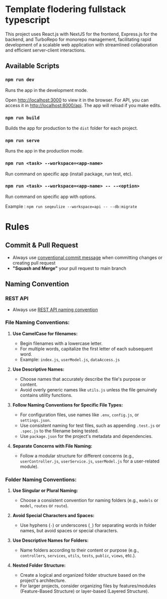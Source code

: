 # Template flodering fullstack typescript

This project uses React.js with NextJS for the frontend, Express.js for the backend, and TurboRepo for monorepo management, facilitating rapid development of a scalable web application with streamlined collaboration and efficient server-client interactions.

## Available Scripts

### `npm run dev`

Runs the app in the development mode.

Open [http://localhost:3000](http://localhost:3000) to view it in the browser. For API, you can access it in [http://localhost:8000/api](http://localhost:8000/api). The app will reload if you make edits.

### `npm run build`

Builds the app for production to the `dist` folder for each project.

### `npm run serve`

Runs the app in the production mode.

### `npm run <task> --workspace=<app-name>`

Run command on specific app (install package, run test, etc).

### `npm run <task> --workspace=<app-name> -- --<option>`

Run command on specific app with options.

Example : `npm run seqeulize --workspace=api -- --db:migrate`

# Rules

## Commit & Pull Request

- Always use [conventional commit message](https://www.conventionalcommits.org/en/v1.0.0/) when committing changes or creating pull request
- **"Squash and Merge"** your pull request to main branch

## Naming Convention

### REST API

- Always use [REST API naming convention](https://restfulapi.net/resource-naming/)

### File Naming Conventions:

1. **Use CamelCase for filenames:**
   - Begin filenames with a lowercase letter.
   - For multiple words, capitalize the first letter of each subsequent word.
   - Example: `index.js`, `userModel.js`, `dataAccess.js`

2. **Use Descriptive Names:**
   - Choose names that accurately describe the file's purpose or content.
   - Avoid overly generic names like `utils.js` unless the file genuinely contains utility functions.

3. **Follow Naming Conventions for Specific File Types:**
   - For configuration files, use names like `.env`, `config.js`, or `settings.json`.
   - Use consistent naming for test files, such as appending `.test.js` or `.spec.js` to the filename being tested.
   - Use `package.json` for the project's metadata and dependencies.

4. **Separate Concerns with File Naming:**
   - Follow a modular structure for different concerns (e.g., `userController.js`, `userService.js`, `userModel.js` for a user-related module).

### Folder Naming Conventions:

1. **Use Singular or Plural Naming:**
   - Choose a consistent convention for naming folders (e.g., `models` or `model`, `routes` or `route`).

2. **Avoid Special Characters and Spaces:**
   - Use hyphens (`-`) or underscores (`_`) for separating words in folder names, but avoid spaces or special characters.

3. **Use Descriptive Names for Folders:**
   - Name folders according to their content or purpose (e.g., `controllers`, `services`, `utils`, `tests`, `public`, `views`, etc.).

4. **Nested Folder Structure:**
   - Create a logical and organized folder structure based on the project's architecture.
   - For larger projects, consider organizing files by features/modules (Feature-Based Structure) or layer-based (Layered Structure).
